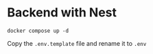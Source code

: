# Backend with Nest

```
docker compose up -d
```

Copy the ```.env.template``` file and rename it to ```.env```